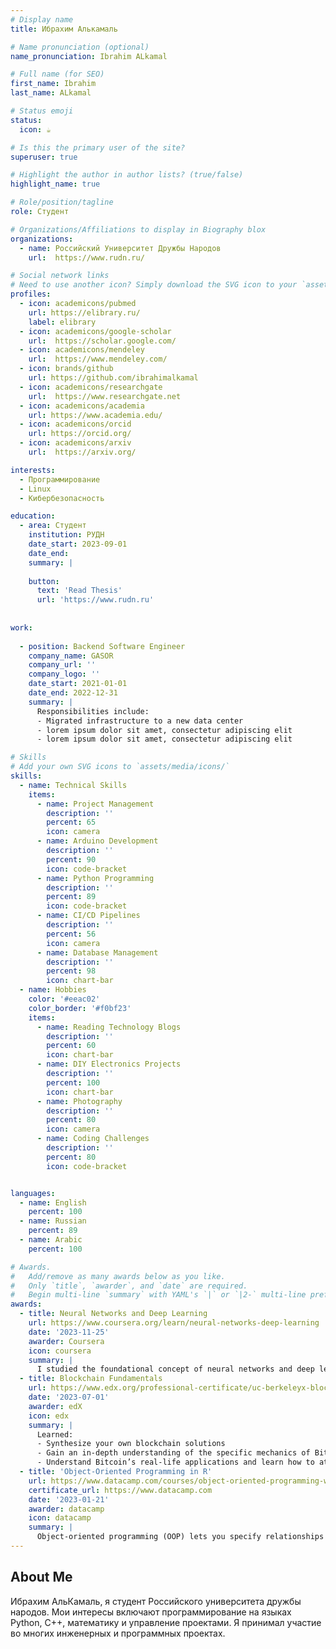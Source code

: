 ```yaml
---
# Display name
title: Ибрахим Алькамаль

# Name pronunciation (optional)
name_pronunciation: Ibrahim ALkamal

# Full name (for SEO)
first_name: Ibrahim
last_name: ALkamal

# Status emoji
status:
  icon: ☕️

# Is this the primary user of the site?
superuser: true

# Highlight the author in author lists? (true/false)
highlight_name: true

# Role/position/tagline
role: Студент

# Organizations/Affiliations to display in Biography blox
organizations:
  - name: Российский Университет Дружбы Народов
    url:  https://www.rudn.ru/

# Social network links
# Need to use another icon? Simply download the SVG icon to your `assets/media/icons/` folder.
profiles:
  - icon: academicons/pubmed
    url: https://elibrary.ru/
    label: elibrary
  - icon: academicons/google-scholar
    url:  https://scholar.google.com/
  - icon: academicons/mendeley
    url:  https://www.mendeley.com/
  - icon: brands/github
    url: https://github.com/ibrahimalkamal
  - icon: academicons/researchgate
    url:  https://www.researchgate.net
  - icon: academicons/academia
    url: https://www.academia.edu/
  - icon: academicons/orcid
    url: https://orcid.org/
  - icon: academicons/arxiv
    url:  https://arxiv.org/

interests:
  - Программирование
  - Linux
  - Кибербезопасность

education:
  - area: Студент
    institution: РУДН
    date_start: 2023-09-01
    date_end: 
    summary: |
      
    button:
      text: 'Read Thesis'
      url: 'https://www.rudn.ru'
 
 
work:
 
  - position: Backend Software Engineer
    company_name: GASOR 
    company_url: ''
    company_logo: ''
    date_start: 2021-01-01
    date_end: 2022-12-31
    summary: |
      Responsibilities include:
      - Migrated infrastructure to a new data center
      - lorem ipsum dolor sit amet, consectetur adipiscing elit
      - lorem ipsum dolor sit amet, consectetur adipiscing elit

# Skills
# Add your own SVG icons to `assets/media/icons/`
skills:
  - name: Technical Skills
    items:
      - name: Project Management
        description: ''
        percent: 65
        icon: camera
      - name: Arduino Development
        description: ''
        percent: 90
        icon: code-bracket
      - name: Python Programming
        description: ''
        percent: 89
        icon: code-bracket
      - name: CI/CD Pipelines
        description: ''
        percent: 56
        icon: camera
      - name: Database Management
        description: ''
        percent: 98
        icon: chart-bar
  - name: Hobbies
    color: '#eeac02'
    color_border: '#f0bf23'
    items:
      - name: Reading Technology Blogs
        description: ''
        percent: 60
        icon: chart-bar
      - name: DIY Electronics Projects
        description: ''
        percent: 100
        icon: chart-bar
      - name: Photography
        description: ''
        percent: 80
        icon: camera
      - name: Coding Challenges
        description: ''
        percent: 80
        icon: code-bracket


languages:
  - name: English
    percent: 100
  - name: Russian
    percent: 89
  - name: Arabic
    percent: 100

# Awards.
#   Add/remove as many awards below as you like.
#   Only `title`, `awarder`, and `date` are required.
#   Begin multi-line `summary` with YAML's `|` or `|2-` multi-line prefix and indent 2 spaces below.
awards:
  - title: Neural Networks and Deep Learning
    url: https://www.coursera.org/learn/neural-networks-deep-learning
    date: '2023-11-25'
    awarder: Coursera
    icon: coursera
    summary: |
      I studied the foundational concept of neural networks and deep learning. By the end, I was familiar with the significant technological trends driving the rise of deep learning; build, train, and apply fully connected deep neural networks; implement efficient (vectorized) neural networks; identify key parameters in a neural network’s architecture; and apply deep learning to your own applications.
  - title: Blockchain Fundamentals
    url: https://www.edx.org/professional-certificate/uc-berkeleyx-blockchain-fundamentals
    date: '2023-07-01'
    awarder: edX
    icon: edx
    summary: |
      Learned:
      - Synthesize your own blockchain solutions
      - Gain an in-depth understanding of the specific mechanics of Bitcoin
      - Understand Bitcoin’s real-life applications and learn how to attack and destroy Bitcoin, Ethereum, smart contracts and Dapps, and alternatives to Bitcoin’s Proof-of-Work consensus algorithm
  - title: 'Object-Oriented Programming in R'
    url: https://www.datacamp.com/courses/object-oriented-programming-with-s3-and-r6-in-r
    certificate_url: https://www.datacamp.com
    date: '2023-01-21'
    awarder: datacamp
    icon: datacamp
    summary: |
      Object-oriented programming (OOP) lets you specify relationships between functions and the objects that they can act on, helping you manage complexity in your code. This is an intermediate level course, providing an introduction to OOP, using the S3 and R6 systems. S3 is a great day-to-day R programming tool that simplifies some of the functions that you write. R6 is especially useful for industry-specific analyses, working with web APIs, and building GUIs.
---
```


## About Me

Ибрахим АльКамаль, я студент Российского университета дружбы народов. Мои интересы включают программирование на языках Python, C++, математику и управление проектами. Я принимал участие во многих инженерных и программных проектах.
